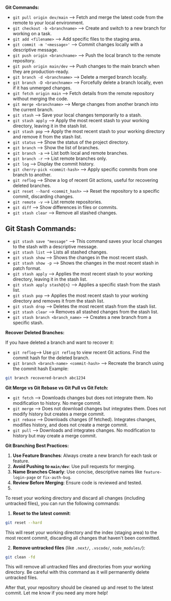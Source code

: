 **Git Commands:**

- `git pull origin dev/main`               --> Fetch and merge the latest code from the remote to your local environment.
- `git checkout -b <branchname>`           --> Create and switch to a new branch for working on a task.
- `git add <filename>`                     --> Add specific files to the staging area.
- `git commit -m '<message>'`              --> Commit changes locally with a descriptive message.
- `git push origin <branchname>`           --> Push the local branch to the remote repository.
- `git push origin main/dev`               --> Push changes to the main branch when they are production-ready.
- `git branch -d <branchname>`             --> Delete a merged branch locally.
- `git branch -D <branchname>`             --> Forcefully delete a branch locally, even if it has unmerged changes.
- `git fetch origin main`                  --> Fetch details from the remote repository without merging the code.
- `git merge <branchname>`                 --> Merge changes from another branch into the current branch.
- `git stash`                              --> Save your local changes temporarily to a stash.
- `git stash apply`                        --> Apply the most recent stash to your working directory, leaving it in the stash list.
- `git stash pop`                          --> Apply the most recent stash to your working directory and remove it from the stash list.
- `git status`                             --> Show the status of the project directory.
- `git branch`                             --> Show the list of branches.
- `git branch -a`                          --> List both local and remote branches.
- `git branch -r`                          --> List remote branches only.
- `git log`                                --> Display the commit history.
- `git cherry-pick <commit-hash>`          --> Apply specific commits from one branch to another.
- `git reflog`                             --> Show a log of recent Git actions, useful for recovering deleted branches.
- `git reset --hard <commit_hash>`         --> Reset the repository to a specific commit, discarding changes.
- `git remote -v`                          --> List remote repositories.
- `git diff`                               --> Show differences in files or commits.
- `git stash clear`                        --> Remove all stashed changes.

## Git Stash Commands:

- `git stash save "message"`                --> This command saves your local changes to the stash with a descriptive message.
- `git stash list`                          --> Lists all stashed changes.
- `git stash show`                          --> Shows the changes in the most recent stash.
- `git stash show -p`                       --> Shows the changes in the most recent stash in patch format.
- `git stash apply`                         --> Applies the most recent stash to your working directory, leaving it in the stash list.
- `git stash apply stash@{n}`               --> Applies a specific stash from the stash list.
- `git stash pop`                           --> Applies the most recent stash to your working directory and removes it from the stash list.
- `git stash drop`                          --> Deletes the most recent stash from the stash list.
- `git stash clear`                         --> Removes all stashed changes from the stash list.
- `git stash branch <branch_name>`          --> Creates a new branch from a specific stash.

**Recover Deleted Branches:**

If you have deleted a branch and want to recover it:
- `git reflog`--> Use `git reflog` to view recent Git actions.
Find the commit hash for the deleted branch.
- `git branch <branch-name> <commit-hash>` --> Recreate the branch using the commit hash
Example:
```bash
git branch recovered-branch abc1234
```

**Git Merge vs Git Rebase vs Git Pull vs Git Fetch:**

- `git fetch`        --> Downloads changes but does not integrate them. No modification to history. No merge commit.
- `git merge`        --> Does not download changes but integrates them. Does not modify history but creates a merge commit.
- `git rebase`       --> Downloads changes (if fetched). Integrates changes, modifies history, and does not create a merge commit.
- `git pull`         --> Downloads and integrates changes. No modification to history but may create a merge commit.

**Git Branching Best Practices:**

1. **Use Feature Branches**: Always create a new branch for each task or feature.
2. **Avoid Pushing to `main/dev`**: Use pull requests for merging.
3. **Name Branches Clearly**: Use concise, descriptive names like `feature-login-page` or `fix-auth-bug`.
4. **Review Before Merging**: Ensure code is reviewed and tested.
5. 


To reset your working directory and discard all changes (including untracked files), you can run the following commands:

1. **Reset to the latest commit**:

```bash
git reset --hard
```
This will reset your working directory and the index (staging area) to the most recent commit, discarding all changes that haven't been committed.

2. **Remove untracked files** (like `.next/`, `.vscode/`, `node_modules/`):

```bash
git clean -fd
```
This will remove all untracked files and directories from your working directory. Be careful with this command as it will permanently delete untracked files.

After that, your repository should be cleaned up and reset to the latest commit. Let me know if you need any more help!

